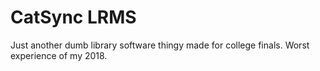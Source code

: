 # CatSync LRMS
Just another dumb library software thingy made for college finals. Worst experience of my 2018.
